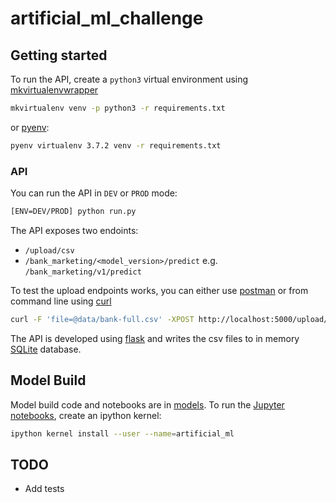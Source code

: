 # artificial_ml_challenge

## Getting started

To run the API, create a `python3` virtual environment using [mkvirtualenvwrapper](https://virtualenvwrapper.readthedocs.io/en/latest/)

```bash
mkvirtualenv venv -p python3 -r requirements.txt
```

or [pyenv](https://github.com/pyenv/pyenv):

```bash
pyenv virtualenv 3.7.2 venv -r requirements.txt
```


### API

You can run the API in `DEV` or `PROD` mode:

```bash
[ENV=DEV/PROD] python run.py
```

The API exposes two endoints:

* `/upload/csv`
* `/bank_marketing/<model_version>/predict` e.g. `/bank_marketing/v1/predict`


To test the upload endpoints works, you can either use [postman](https://www.getpostman.com/) or from
command line using [curl](https://curl.haxx.se/)

```bash
curl -F 'file=@data/bank-full.csv' -XPOST http://localhost:5000/upload/csv
```

The API is developed using [flask](http://flask.pocoo.org/) and writes the csv files to in memory
[SQLite](https://www.sqlite.org/index.html) database.
 

## Model Build

Model build code and notebooks are in [models](./models). To run the [Jupyter notebooks](), create
an ipython kernel:

```bash
ipython kernel install --user --name=artificial_ml
```


## TODO

* Add tests



